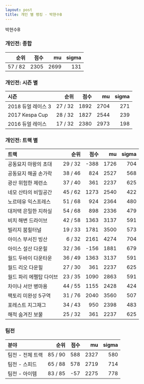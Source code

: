 ```yaml
---
layout: post
title: 개인 별 랭킹 - 박현수B
---
```


박현수B

### 개인전: 종합

| 순위 | 점수 | mu | sigma |
|---:|---:|---:|---:|
| 57 / 82 | 2305 | 2699 | 131 |

### 개인전: 시즌 별

| 시즌 | 순위 | 점수 | mu | sigma |
|:---|---:|---:|---:|---:|
| 2018 듀얼 레이스 3 | 27 / 32 | 1892 | 2704 | 271 |
| 2017 Kespa Cup | 28 / 32 | 1827 | 2544 | 239 |
| 2016 듀얼 레이스 | 17 / 32 | 2380 | 2973 | 198 |

### 개인전: 트랙 별

| 트랙 | 순위 | 점수 | mu | sigma |
|:---|---:|---:|---:|---:|
| 공동묘지 마왕의 초대 | 29 / 32 | -388 | 1726 | 704 |
| 공동묘지 해골 손가락 | 38 / 46 | 824 | 2527 | 568 |
| 광산 위험한 제련소 | 37 / 40 | 361 | 2237 | 625 |
| 네모 산타의 비밀공간 | 45 / 62 | 1273 | 2540 | 422 |
| 노르테유 익스프레스 | 51 / 68 | 924 | 2364 | 480 |
| 대저택 은밀한 지하실 | 54 / 68 | 898 | 2336 | 479 |
| 비치 해변 드라이브 | 42 / 58 | 1363 | 3137 | 591 |
| 빌리지 붐힐터널 | 19 / 33 | 1781 | 3500 | 573 |
| 아이스 부서진 빙산 | 6 / 32 | 2161 | 4274 | 704 |
| 아이스 설산 다운힐 | 32 / 36 | -156 | 1881 | 679 |
| 월드 두바이 다운타운 | 36 / 49 | 1363 | 3137 | 591 |
| 월드 리오 다운힐 | 27 / 30 | 361 | 2237 | 625 |
| 월드 파리 에펠탑 다이브 | 23 / 35 | 1090 | 2863 | 591 |
| 차이나 서안 병마용 | 44 / 55 | 1155 | 2428 | 424 |
| 팩토리 미완성 5구역 | 31 / 76 | 2040 | 3560 | 507 |
| 포레스트 지그재그 | 34 / 43 | 950 | 2398 | 483 |
| 해적 숨겨진 보물 | 25 / 32 | 361 | 2237 | 625 |

### 팀전

| 분야 | 순위 | 점수 | mu | sigma |
|:---|---:|---:|---:|---:|
| 팀전 - 전체 트랙 | 85 / 90 | 588 | 2327 | 580 |
| 팀전 - 스피드 | 65 / 88 | 578 | 2719 | 714 |
| 팀전 - 아이템 | 83 / 85 | -57 | 2275 | 778 |
